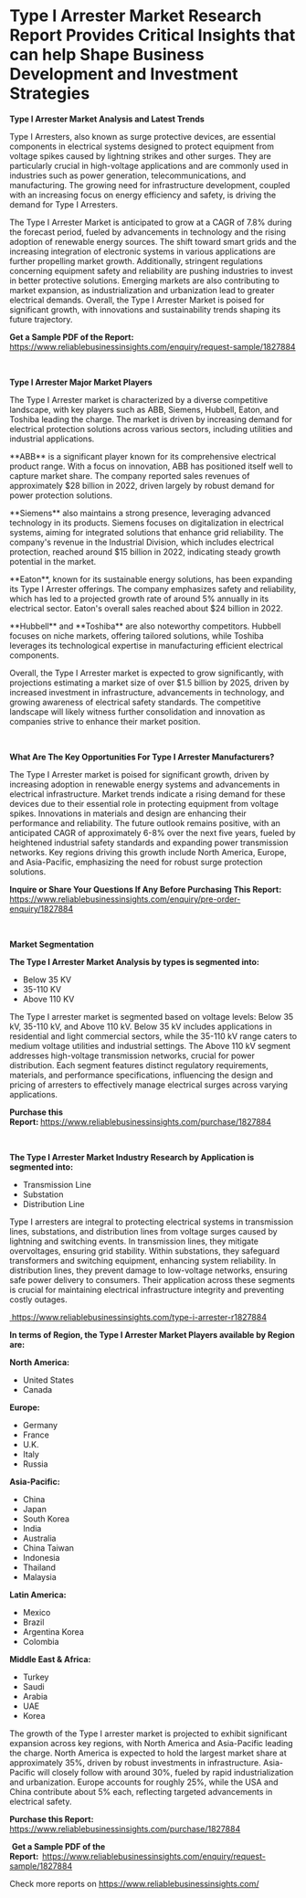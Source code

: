 <p><h1>Type I Arrester Market Research Report Provides Critical Insights that can help Shape Business Development and Investment Strategies</h1></p><p><strong>Type I Arrester Market Analysis and Latest Trends</strong></p>
<p><p>Type I Arresters, also known as surge protective devices, are essential components in electrical systems designed to protect equipment from voltage spikes caused by lightning strikes and other surges. They are particularly crucial in high-voltage applications and are commonly used in industries such as power generation, telecommunications, and manufacturing. The growing need for infrastructure development, coupled with an increasing focus on energy efficiency and safety, is driving the demand for Type I Arresters.</p><p>The Type I Arrester Market is anticipated to grow at a CAGR of 7.8% during the forecast period, fueled by advancements in technology and the rising adoption of renewable energy sources. The shift toward smart grids and the increasing integration of electronic systems in various applications are further propelling market growth. Additionally, stringent regulations concerning equipment safety and reliability are pushing industries to invest in better protective solutions. Emerging markets are also contributing to market expansion, as industrialization and urbanization lead to greater electrical demands. Overall, the Type I Arrester Market is poised for significant growth, with innovations and sustainability trends shaping its future trajectory.</p></p>
<p><strong>Get a Sample PDF of the Report:&nbsp;</strong> <a href="https://www.reliablebusinessinsights.com/enquiry/request-sample/1827884?utm_campaign=2761&utm_medium=2&utm_source=Github&utm_content=ia&utm_term=12042025&utm_id=type-i-arrester">https://www.reliablebusinessinsights.com/enquiry/request-sample/1827884</a></p>
<p>&nbsp;</p>
<p><strong>Type I Arrester Major Market Players</strong></p>
<p><p>The Type I Arrester market is characterized by a diverse competitive landscape, with key players such as ABB, Siemens, Hubbell, Eaton, and Toshiba leading the charge. The market is driven by increasing demand for electrical protection solutions across various sectors, including utilities and industrial applications. </p><p>**ABB** is a significant player known for its comprehensive electrical product range. With a focus on innovation, ABB has positioned itself well to capture market share. The company reported sales revenues of approximately $28 billion in 2022, driven largely by robust demand for power protection solutions.</p><p>**Siemens** also maintains a strong presence, leveraging advanced technology in its products. Siemens focuses on digitalization in electrical systems, aiming for integrated solutions that enhance grid reliability. The company's revenue in the Industrial Division, which includes electrical protection, reached around $15 billion in 2022, indicating steady growth potential in the market.</p><p>**Eaton**, known for its sustainable energy solutions, has been expanding its Type I Arrester offerings. The company emphasizes safety and reliability, which has led to a projected growth rate of around 5% annually in its electrical sector. Eaton's overall sales reached about $24 billion in 2022.</p><p>**Hubbell** and **Toshiba** are also noteworthy competitors. Hubbell focuses on niche markets, offering tailored solutions, while Toshiba leverages its technological expertise in manufacturing efficient electrical components.</p><p>Overall, the Type I Arrester market is expected to grow significantly, with projections estimating a market size of over $1.5 billion by 2025, driven by increased investment in infrastructure, advancements in technology, and growing awareness of electrical safety standards. The competitive landscape will likely witness further consolidation and innovation as companies strive to enhance their market position.</p></p>
<p>&nbsp;</p>
<p><strong>What Are The Key Opportunities For Type I Arrester Manufacturers?</strong></p>
<p><p>The Type I Arrester market is poised for significant growth, driven by increasing adoption in renewable energy systems and advancements in electrical infrastructure. Market trends indicate a rising demand for these devices due to their essential role in protecting equipment from voltage spikes. Innovations in materials and design are enhancing their performance and reliability. The future outlook remains positive, with an anticipated CAGR of approximately 6-8% over the next five years, fueled by heightened industrial safety standards and expanding power transmission networks. Key regions driving this growth include North America, Europe, and Asia-Pacific, emphasizing the need for robust surge protection solutions.</p></p>
<p><strong>Inquire or Share Your Questions If Any Before Purchasing This Report:</strong> <a href="https://www.reliablebusinessinsights.com/enquiry/pre-order-enquiry/1827884?utm_campaign=2761&utm_medium=2&utm_source=Github&utm_content=ia&utm_term=12042025&utm_id=type-i-arrester">https://www.reliablebusinessinsights.com/enquiry/pre-order-enquiry/1827884</a></p>
<p>&nbsp;</p>
<p><strong>Market Segmentation</strong></p>
<p><strong>The Type I Arrester Market Analysis by types is segmented into:</strong></p>
<p><ul><li>Below 35 KV</li><li>35-110 KV</li><li>Above 110 KV</li></ul></p>
<p><p>The Type I arrester market is segmented based on voltage levels: Below 35 kV, 35-110 kV, and Above 110 kV. Below 35 kV includes applications in residential and light commercial sectors, while the 35-110 kV range caters to medium voltage utilities and industrial settings. The Above 110 kV segment addresses high-voltage transmission networks, crucial for power distribution. Each segment features distinct regulatory requirements, materials, and performance specifications, influencing the design and pricing of arresters to effectively manage electrical surges across varying applications.</p></p>
<p><strong>Purchase this Report:&nbsp;</strong><a href="https://www.reliablebusinessinsights.com/purchase/1827884?utm_campaign=2761&utm_medium=2&utm_source=Github&utm_content=ia&utm_term=12042025&utm_id=type-i-arrester">https://www.reliablebusinessinsights.com/purchase/1827884</a></p>
<p>&nbsp;</p>
<p><strong>The Type I Arrester Market Industry Research by Application is segmented into:</strong></p>
<p><ul><li>Transmission Line</li><li>Substation</li><li>Distribution Line</li></ul></p>
<p><p>Type I arresters are integral to protecting electrical systems in transmission lines, substations, and distribution lines from voltage surges caused by lightning and switching events. In transmission lines, they mitigate overvoltages, ensuring grid stability. Within substations, they safeguard transformers and switching equipment, enhancing system reliability. In distribution lines, they prevent damage to low-voltage networks, ensuring safe power delivery to consumers. Their application across these segments is crucial for maintaining electrical infrastructure integrity and preventing costly outages.</p></p>
<p><a href="https://www.reliablebusinessinsights.com/type-i-arrester-r1827884?utm_campaign=2761&utm_medium=2&utm_source=Github&utm_content=ia&utm_term=12042025&utm_id=type-i-arrester">&nbsp;https://www.reliablebusinessinsights.com/type-i-arrester-r1827884</a></p>
<p><strong>In terms of Region, the Type I Arrester Market Players available by Region are:</strong></p>
<p>
    <p> <strong> North America: </strong>
        <ul>
            <li>United States</li>
            <li>Canada</li>
        </ul>
        </p> 
    <p> <strong> Europe: </strong>
        <ul>
            <li>Germany</li>
            <li>France</li>
            <li>U.K.</li>
            <li>Italy</li>
            <li>Russia</li>
        </ul>
        </p> 
    <p> <strong> Asia-Pacific: </strong>
        <ul>
            <li>China</li>
            <li>Japan</li>
            <li>South Korea</li>
            <li>India</li>
            <li>Australia</li>
            <li>China Taiwan</li>
            <li>Indonesia</li>
            <li>Thailand</li>
            <li>Malaysia</li>
        </ul>
        </p> 
    <p> <strong> Latin America: </strong>
        <ul>
            <li>Mexico</li>
            <li>Brazil</li>
            <li>Argentina Korea</li>
            <li>Colombia</li>
        </ul>
        </p> 
    <p> <strong> Middle East & Africa: </strong>
        <ul>
            <li>Turkey</li>
            <li>Saudi</li>
            <li>Arabia</li>
            <li>UAE</li>
            <li>Korea</li>
        </ul>
    </p>
    </p>
<p><p>The growth of the Type I arrester market is projected to exhibit significant expansion across key regions, with North America and Asia-Pacific leading the charge. North America is expected to hold the largest market share at approximately 35%, driven by robust investments in infrastructure. Asia-Pacific will closely follow with around 30%, fueled by rapid industrialization and urbanization. Europe accounts for roughly 25%, while the USA and China contribute about 5% each, reflecting targeted advancements in electrical safety.</p></p>
<p><strong>Purchase this Report: </strong><a href="https://www.reliablebusinessinsights.com/purchase/1827884?utm_campaign=2761&utm_medium=2&utm_source=Github&utm_content=ia&utm_term=12042025&utm_id=type-i-arrester">https://www.reliablebusinessinsights.com/purchase/1827884</a></p>
<p>&nbsp;<strong>Get a Sample PDF of the Report:&nbsp;&nbsp;</strong><a href="https://www.reliablebusinessinsights.com/enquiry/request-sample/1827884?utm_campaign=2761&utm_medium=2&utm_source=Github&utm_content=ia&utm_term=12042025&utm_id=type-i-arrester">https://www.reliablebusinessinsights.com/enquiry/request-sample/1827884</a></p>
<p><strong></strong></p>
<p>Check more reports on <a href="https://www.reliablebusinessinsights.com/?utm_campaign=2761&utm_medium=2&utm_source=Github&utm_content=ia&utm_term=12042025&utm_id=type-i-arrester">https://www.reliablebusinessinsights.com/</a></p>